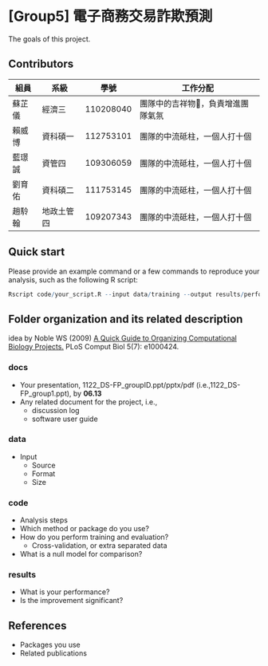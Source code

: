 # [Group5] 電子商務交易詐欺預測
The goals of this project.

## Contributors
|組員|系級|學號|工作分配|
|-|-|-|-|
|蘇芷儀|經濟三|110208040|團隊中的吉祥物🦒，負責增進團隊氣氛| 
|賴威博|資科碩一|112753101|團隊的中流砥柱，一個人打十個|
|藍璟誠|資管四|109306059|團隊的中流砥柱，一個人打十個|
|劉育佑|資科碩二|111753145|團隊的中流砥柱，一個人打十個|
|趙駖翰|地政土管四|109207343|團隊的中流砥柱，一個人打十個|

## Quick start
Please provide an example command or a few commands to reproduce your analysis, such as the following R script:
```R
Rscript code/your_script.R --input data/training --output results/performance.tsv
```

## Folder organization and its related description
idea by Noble WS (2009) [A Quick Guide to Organizing Computational Biology Projects.](https://journals.plos.org/ploscompbiol/article?id=10.1371/journal.pcbi.1000424) PLoS Comput Biol 5(7): e1000424.

### docs
* Your presentation, 1122_DS-FP_groupID.ppt/pptx/pdf (i.e.,1122_DS-FP_group1.ppt), by **06.13**
* Any related document for the project, i.e.,
  * discussion log
  * software user guide

### data
* Input
  * Source
  * Format
  * Size

### code
* Analysis steps
* Which method or package do you use?
* How do you perform training and evaluation?
  * Cross-validation, or extra separated data
* What is a null model for comparison?

### results
* What is your performance?
* Is the improvement significant?

## References
* Packages you use
* Related publications
